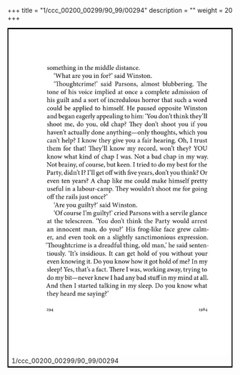 +++
title = "1/ccc_00200_00299/90_99/00294"
description = ""
weight = 20
+++

<table style="border:2px solid black;max-width:800px;max-height:800px;" 
><tr><td>
<img class="center-fit-jpg"
src="/jpg_/out_jpg_1984__294.jpg">
1/ccc_00200_00299/90_99/00294
</img></td></tr></table>
